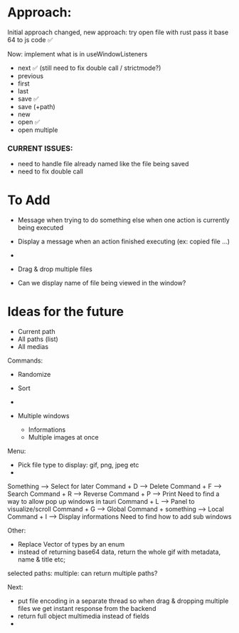 # Approach:

Initial approach changed, new approach: try open file with rust pass it base 64 to js code ✅

Now: implement what is in useWindowListeners
- next              ✅ (still need to fix double call / strictmode?)
- previous  
- first
- last
- save              ✅
- save (+path)
- new
- open              ✅
- open multiple     

### CURRENT ISSUES:

- need to handle file already named like the file being saved
- need to fix double call

# To Add

- Message when trying to do something else when one action is currently being executed
- Display a message when an action finished executing (ex: copied file ...)
- 

- Drag & drop multiple files
- Can we display name of file being viewed in the window?


# Ideas for the future

- Current path
- All paths (list)
- All medias

Commands:
- Randomize
- Sort
- 

- Multiple windows
  - Informations
  - Multiple images at once

Menu:
- Pick file type to display: gif, png, jpeg etc
- 

Something -->   Select for later
Command + D --> Delete
Command + F --> Search
Command + R --> Reverse
Command + P --> Print                           Need to find a way to allow pop up windows in tauri
Command + L --> Panel to visualize/scroll
Command + G --> Global
Command + something --> Local
Command + I --> Display informations            Need to find how to add sub windows

Other:
- Replace Vector of types by an enum
- instead of returning base64 data, return the whole gif with metadata, name & title etc;



selected paths: multiple: can return multiple paths?

Next:
- put file encoding in a separate thread so when drag & dropping multiple files we get instant response from the backend
- return full object multimedia instead of fields
- 